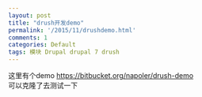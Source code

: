 ```yaml
---
layout: post
title: "drush开发demo"
permalink: '/2015/11/drushdemo.html'
comments: 1
categories: Default
tags: 模块 Drupal drupal 7 drush
---
```

这里有个demo&nbsp;https://bitbucket.org/napoler/drush-demo  
可以克隆了去测试一下
